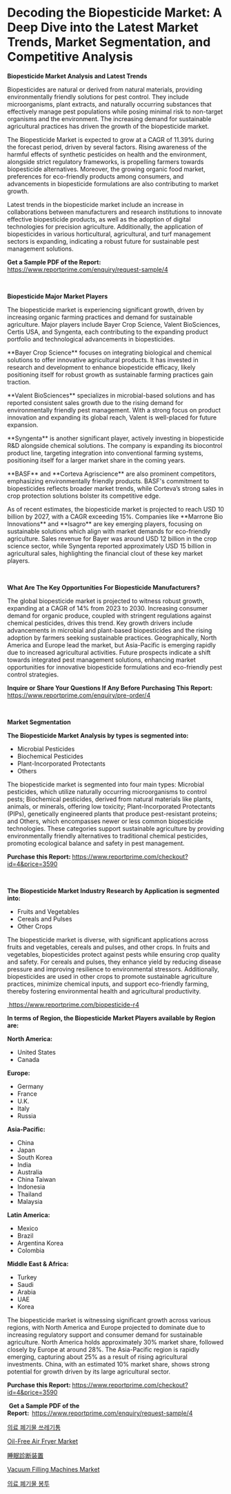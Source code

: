 <p><h1>Decoding the Biopesticide Market: A Deep Dive into the Latest Market Trends, Market Segmentation, and Competitive Analysis</h1></p><p><strong>Biopesticide Market Analysis and Latest Trends</strong></p>
<p><p>Biopesticides are natural or derived from natural materials, providing environmentally friendly solutions for pest control. They include microorganisms, plant extracts, and naturally occurring substances that effectively manage pest populations while posing minimal risk to non-target organisms and the environment. The increasing demand for sustainable agricultural practices has driven the growth of the biopesticide market.</p><p>The Biopesticide Market is expected to grow at a CAGR of 11.39% during the forecast period, driven by several factors. Rising awareness of the harmful effects of synthetic pesticides on health and the environment, alongside strict regulatory frameworks, is propelling farmers towards biopesticide alternatives. Moreover, the growing organic food market, preferences for eco-friendly products among consumers, and advancements in biopesticide formulations are also contributing to market growth.</p><p>Latest trends in the biopesticide market include an increase in collaborations between manufacturers and research institutions to innovate effective biopesticide products, as well as the adoption of digital technologies for precision agriculture. Additionally, the application of biopesticides in various horticultural, agricultural, and turf management sectors is expanding, indicating a robust future for sustainable pest management solutions.</p></p>
<p><strong>Get a Sample PDF of the Report:&nbsp;</strong> <a href="https://www.reportprime.com/enquiry/request-sample/4">https://www.reportprime.com/enquiry/request-sample/4</a></p>
<p>&nbsp;</p>
<p><strong>Biopesticide Major Market Players</strong></p>
<p><p>The biopesticide market is experiencing significant growth, driven by increasing organic farming practices and demand for sustainable agriculture. Major players include Bayer Crop Science, Valent BioSciences, Certis USA, and Syngenta, each contributing to the expanding product portfolio and technological advancements in biopesticides.</p><p>**Bayer Crop Science** focuses on integrating biological and chemical solutions to offer innovative agricultural products. It has invested in research and development to enhance biopesticide efficacy, likely positioning itself for robust growth as sustainable farming practices gain traction.</p><p>**Valent BioSciences** specializes in microbial-based solutions and has reported consistent sales growth due to the rising demand for environmentally friendly pest management. With a strong focus on product innovation and expanding its global reach, Valent is well-placed for future expansion.</p><p>**Syngenta** is another significant player, actively investing in biopesticide R&D alongside chemical solutions. The company is expanding its biocontrol product line, targeting integration into conventional farming systems, positioning itself for a larger market share in the coming years.</p><p>**BASF** and **Corteva Agriscience** are also prominent competitors, emphasizing environmentally friendly products. BASF's commitment to biopesticides reflects broader market trends, while Corteva’s strong sales in crop protection solutions bolster its competitive edge.</p><p>As of recent estimates, the biopesticide market is projected to reach USD 10 billion by 2027, with a CAGR exceeding 15%. Companies like **Marrone Bio Innovations** and **Isagro** are key emerging players, focusing on sustainable solutions which align with market demands for eco-friendly agriculture. Sales revenue for Bayer was around USD 12 billion in the crop science sector, while Syngenta reported approximately USD 15 billion in agricultural sales, highlighting the financial clout of these key market players.</p></p>
<p>&nbsp;</p>
<p><strong>What Are The Key Opportunities For Biopesticide Manufacturers?</strong></p>
<p><p>The global biopesticide market is projected to witness robust growth, expanding at a CAGR of 14% from 2023 to 2030. Increasing consumer demand for organic produce, coupled with stringent regulations against chemical pesticides, drives this trend. Key growth drivers include advancements in microbial and plant-based biopesticides and the rising adoption by farmers seeking sustainable practices. Geographically, North America and Europe lead the market, but Asia-Pacific is emerging rapidly due to increased agricultural activities. Future prospects indicate a shift towards integrated pest management solutions, enhancing market opportunities for innovative biopesticide formulations and eco-friendly pest control strategies.</p></p>
<p><strong>Inquire or Share Your Questions If Any Before Purchasing This Report:</strong> <a href="https://www.reportprime.com/enquiry/pre-order/4">https://www.reportprime.com/enquiry/pre-order/4</a></p>
<p>&nbsp;</p>
<p><strong>Market Segmentation</strong></p>
<p><strong>The Biopesticide Market Analysis by types is segmented into:</strong></p>
<p><ul><li>Microbial Pesticides</li><li>Biochemical Pesticides</li><li>Plant-Incorporated Protectants</li><li>Others</li></ul></p>
<p><p>The biopesticide market is segmented into four main types: Microbial pesticides, which utilize naturally occurring microorganisms to control pests; Biochemical pesticides, derived from natural materials like plants, animals, or minerals, offering low toxicity; Plant-Incorporated Protectants (PIPs), genetically engineered plants that produce pest-resistant proteins; and Others, which encompasses newer or less common biopesticide technologies. These categories support sustainable agriculture by providing environmentally friendly alternatives to traditional chemical pesticides, promoting ecological balance and safety in pest management.</p></p>
<p><strong>Purchase this Report:&nbsp;</strong><a href="https://www.reportprime.com/checkout?id=4&price=3590">https://www.reportprime.com/checkout?id=4&price=3590</a></p>
<p>&nbsp;</p>
<p><strong>The Biopesticide Market Industry Research by Application is segmented into:</strong></p>
<p><ul><li>Fruits and Vegetables</li><li>Cereals and Pulses</li><li>Other Crops</li></ul></p>
<p><p>The biopesticide market is diverse, with significant applications across fruits and vegetables, cereals and pulses, and other crops. In fruits and vegetables, biopesticides protect against pests while ensuring crop quality and safety. For cereals and pulses, they enhance yield by reducing disease pressure and improving resilience to environmental stressors. Additionally, biopesticides are used in other crops to promote sustainable agriculture practices, minimize chemical inputs, and support eco-friendly farming, thereby fostering environmental health and agricultural productivity.</p></p>
<p><a href="https://www.reportprime.com/biopesticide-r4">&nbsp;https://www.reportprime.com/biopesticide-r4</a></p>
<p><strong>In terms of Region, the Biopesticide Market Players available by Region are:</strong></p>
<p>
    <p> <strong> North America: </strong>
        <ul>
            <li>United States</li>
            <li>Canada</li>
        </ul>
        </p> 
    <p> <strong> Europe: </strong>
        <ul>
            <li>Germany</li>
            <li>France</li>
            <li>U.K.</li>
            <li>Italy</li>
            <li>Russia</li>
        </ul>
        </p> 
    <p> <strong> Asia-Pacific: </strong>
        <ul>
            <li>China</li>
            <li>Japan</li>
            <li>South Korea</li>
            <li>India</li>
            <li>Australia</li>
            <li>China Taiwan</li>
            <li>Indonesia</li>
            <li>Thailand</li>
            <li>Malaysia</li>
        </ul>
        </p> 
    <p> <strong> Latin America: </strong>
        <ul>
            <li>Mexico</li>
            <li>Brazil</li>
            <li>Argentina Korea</li>
            <li>Colombia</li>
        </ul>
        </p> 
    <p> <strong> Middle East & Africa: </strong>
        <ul>
            <li>Turkey</li>
            <li>Saudi</li>
            <li>Arabia</li>
            <li>UAE</li>
            <li>Korea</li>
        </ul>
    </p>
    </p>
<p><p>The biopesticide market is witnessing significant growth across various regions, with North America and Europe projected to dominate due to increasing regulatory support and consumer demand for sustainable agriculture. North America holds approximately 30% market share, followed closely by Europe at around 28%. The Asia-Pacific region is rapidly emerging, capturing about 25% as a result of rising agricultural investments. China, with an estimated 10% market share, shows strong potential for growth driven by its large agricultural sector.</p></p>
<p><strong>Purchase this Report: </strong><a href="https://www.reportprime.com/checkout?id=4&price=3590">https://www.reportprime.com/checkout?id=4&price=3590</a></p>
<p>&nbsp;<strong>Get a Sample PDF of the Report:&nbsp;&nbsp;</strong><a href="https://www.reportprime.com/enquiry/request-sample/4">https://www.reportprime.com/enquiry/request-sample/4</a></p>
<p><strong></strong></p>
<p><p><a href="https://medium.com/@macking460/%EC%8B%A0%ED%9D%A5-%EC%9D%98%EB%A3%8C-%ED%8F%90%EA%B8%B0%EB%AC%BC-%EC%93%B0%EB%A0%88%EA%B8%B0%ED%86%B5-%EC%8B%9C%EC%9E%A5-%EA%B8%B0%ED%9A%8C-2024%EB%85%84%EB%B6%80%ED%84%B0-2031%EB%85%84%EA%B9%8C%EC%A7%80-%EA%B8%B0%EA%B0%84-%EB%8F%99%EC%95%88-%ED%88%AC%EC%9E%90%EC%9E%90%EC%99%80-%EC%9D%B4%ED%95%B4%EA%B4%80%EA%B3%84%EC%9E%90%EB%A5%BC-%EC%9C%84%ED%95%9C-%EC%8B%9C%EC%9E%A5-%EB%B6%84%EC%84%9D-%EC%98%88%EC%B8%A1-03535a34a7e1">의료 폐기물 쓰레기통</a></p><p><a href="https://issuu.com/reportprime-2/docs/oil-free-air-fryer-market-size-2030_da73df72d54af1">Oil-Free Air Fryer Market</a></p><p><a href="https://medium.com/@maudward1907/2024%E5%B9%B4%E3%81%8B%E3%82%892031%E5%B9%B4%E3%81%AB%E3%81%8B%E3%81%91%E3%81%A6%E5%B9%B4%E5%B9%B3%E5%9D%87%E6%88%90%E9%95%B7%E7%8E%87-cagr-11-8-%E3%81%A7%E6%88%90%E9%95%B7%E3%81%97%E3%81%A6%E3%81%84%E3%82%8B%E7%9D%A1%E7%9C%A0%E8%A8%BA%E6%96%AD%E6%A9%9F%E5%99%A8%E5%B8%82%E5%A0%B4%E3%81%AE%E8%A6%8F%E6%A8%A1%E3%81%AB%E3%81%A4%E3%81%84%E3%81%A6%E3%81%AE%E6%B4%9E%E5%AF%9F-9909e7de1cfe">睡眠診断装置</a></p><p><a href="https://medium.com/@sjdhshjc2456654/vacuum-filling-machines-market-global-market-share-and-ranking-overall-sales-and-demand-forecast-41b1bb1931ec">Vacuum Filling Machines Market</a></p><p><a href="https://medium.com/@macking460/%EB%AF%B8%EB%9E%98-%EC%98%88%EC%B8%A1-%EA%B8%80%EB%A1%9C%EB%B2%8C-%EC%9D%98%EB%A3%8C-%ED%8F%90%EA%B8%B0%EB%AC%BC-%EB%B4%89%ED%88%AC-%EC%8B%9C%EC%9E%A5%EC%97%90-%EB%8C%80%ED%95%9C-%EC%A2%85%ED%95%A9-%EB%B6%84%EC%84%9D-2024-2031-8d685ee6dfe5">의료 폐기물 봉투</a></p></p>